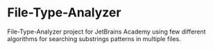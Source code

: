 # File-Type-Analyzer

File-Type-Analyzer project for JetBrains Academy using few different algorithms for searching substrings patterns in multiple files. 
